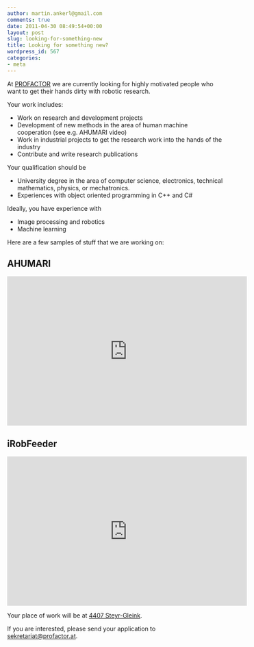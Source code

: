 ```yaml
---
author: martin.ankerl@gmail.com
comments: true
date: 2011-04-30 08:49:54+00:00
layout: post
slug: looking-for-something-new
title: Looking for something new?
wordpress_id: 567
categories:
- meta
---
```


At [PROFACTOR](http://www.profactor.at/) we are currently looking for highly motivated people who want to get their hands dirty with robotic research.

Your work includes:

* Work on research and development projects
* Development of new methods in the area of human machine cooperation (see e.g. AHUMARI video)
* Work in industrial projects to get the research work into the hands of the industry
* Contribute and write research publications

Your qualification should be

* University degree in the area of computer science, electronics, technical mathematics, physics, or mechatronics. 
* Experiences with object oriented programming in C++ and C#

Ideally, you have experience with

* Image processing and robotics
* Machine learning

Here are a few samples of stuff that we are working on:


## AHUMARI

<iframe width="560" height="349" src="http:s//www.youtube.com/embed/Q2u_EiV2fmc" frameborder="0" allowfullscreen></iframe>


## iRobFeeder

<iframe width="560" height="349" src="https://www.youtube.com/embed/24iTdqDpK1A" frameborder="0" allowfullscreen></iframe>


Your place of work will be at [4407 Steyr-Gleink](http://goo.gl/maps/npf3).

If you are interested, please send your application to [sekretariat@profactor.at](mailto:sekretariat@profactor.at).


